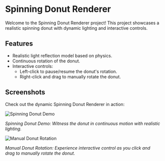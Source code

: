 # Spinning Donut Renderer

Welcome to the Spinning Donut Renderer project! This project showcases a realistic spinning donut with dynamic lighting and interactive controls.

## Features

- Realistic light reflection model based on physics.
- Continuous rotation of the donut.
- Interactive controls:
  - Left-click to pause/resume the donut's rotation.
  - Right-click and drag to manually rotate the donut.

## Screenshots

Check out the dynamic Spinning Donut Renderer in action:

![Spinning Donut Demo](screenshots/FreeSpin.gif)

*Spinning Donut Demo: Witness the donut in continuous motion with realistic lighting.*

![Manual Donut Rotation](screenshots/ManualRotation.gif)

*Manual Donut Rotation: Experience interactive control as you click and drag to manually rotate the donut.*
